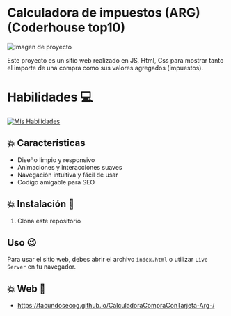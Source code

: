 # Calculadora de impuestos (ARG) (Coderhouse top10)

![Imagen de proyecto](https://firebasestorage.googleapis.com/v0/b/portafolio-web-49f55.appspot.com/o/miniaturasProyectos%2FproyectoJavascript.png?alt=media&token=17b3c0d2-cb1a-4827-80ed-e7f7920bf1d1)

Este proyecto es un sitio web realizado en JS, Html, Css para mostrar tanto el importe de una compra como sus valores agregados (impuestos).

# Habilidades :computer:

[![Mis Habilidades](https://skillicons.dev/icons?i=html,css,js)](https://skillicons.dev)

## :collision: Características 

- Diseño limpio y responsivo
- Animaciones y interacciones suaves
- Navegación intuitiva y fácil de usar
- Código amigable para SEO

## :collision: Instalación :rocket:

1. Clona este repositorio

## Uso :wink:

Para usar el sitio web, debes abrir el archivo `index.html` o utilizar `Live Server` en tu navegador.

## :collision: Web :rocket:
- https://facundosecog.github.io/CalculadoraCompraConTarjeta-Arg-/
